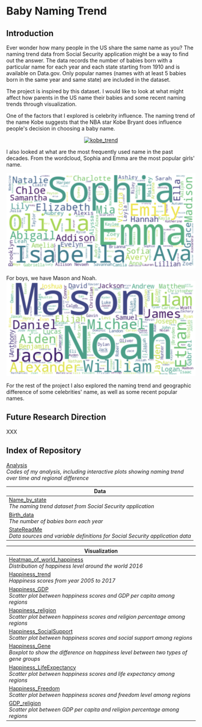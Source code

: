 # Baby Naming Trend

## Introduction
Ever wonder how many people in the US share the same name as you? The naming trend data from Social Security application might be a way to find out the answer. The data records the number of babies born with a particular name for each year and each state starting from 1910 and is available on Data.gov. Only popular names (names with at least 5 babies born in the same year and same state) are included in the dataset.

The project is inspired by this dataset. I would like to look at what might affect how parents in the US name their babies and some recent naming trends through visualization.


One of the factors that I explored is celebrity influence. The naming trend of the name Kobe suggests that the NBA star Kobe Bryant does influence people's decision in choosing a baby name. 

<div>
    <a href="https://plot.ly/~arielyeung/237/?share_key=1Lp9PMtcdaR8ALtkX4n6LV" target="_blank" title="kobe_trend" style="display: block; text-align: center;"><img src="https://plot.ly/~arielyeung/237.png?share_key=1Lp9PMtcdaR8ALtkX4n6LV" alt="kobe_trend" style="max-width: 100%;width: 600px;"  width="1000" onerror="this.onerror=null;this.src='https://plot.ly/404.png';" /></a>
</div>


I also looked at what are the most frequently used name in the past decades. From the wordcloud, Sophia and Emma are the most popular girls' name.

![](https://github.com/arielyeung/Baby_Naming_Trend/blob/master/Visualization/female_recent_wordcloud.png)

For boys, we have Mason and Noah.
![](https://github.com/arielyeung/Baby_Naming_Trend/blob/master/Visualization/male_recent_wordcloud.png)


For the rest of the project I also explored the naming trend and geographic difference of some celebrities' name, as well as some recent popular names.


## Future Research Direction
XXX


## Index of Repository
[Analysis](XXX)<br> *Codes of my analysis, including interactive plots showing naming trend over time and regional difference*


|Data|
|---|
|[Name_by_state](https://github.com/arielyeung/Baby_Naming_Trend/tree/master/Data/Name_by_state)<br>*The naming trend dataset from Social Security application*|
|[Birth_data](https://github.com/arielyeung/Baby_Naming_Trend/blob/master/Data/Birth_data.csv)<br>*The number of babies born each year*|
|[StateReadMe](https://github.com/arielyeung/Baby_Naming_Trend/blob/master/Data/StateReadMe.pdf)<br>*Data sources and variable definitions for Social Security application data*|

|Visualization|
|---|
|[Heatmap_of_world_happiness](https://github.com/arielyeung/Happiness_Analysis/blob/master/Visualization/HappinessByCountry_Heatmap.png)<br>*Distribution of happiness level around the world 2016*|
|[Happiness_trend](https://github.com/arielyeung/Happiness_Analysis/blob/master/Visualization/Happiness_Trend_LineChart.png)<br>*Happiness scores from year 2005 to 2017*|
|[Happiness_GDP](https://github.com/arielyeung/Happiness_Analysis/blob/master/Visualization/Happiness_GDP_ScatterPlot.png)<br>*Scatter plot between happiness scores and GDP per capita among regions*|
|[Happiness_religion](https://github.com/arielyeung/Happiness_Analysis/blob/master/Visualization/Happiness_Religion_ScatterPlot.png)<br>*Scatter plot between happiness scores and religion percentage among regions*|
|[Happiness_SocialSupport](https://github.com/arielyeung/Happiness_Analysis/blob/master/Visualization/Happiness_SocialSupport_ScatterPlot.png)<br>*Scatter plot between happiness scores and social support among regions*|
|[Happiness_Gene](https://github.com/arielyeung/Happiness_Analysis/blob/master/Visualization/Happiness_Gene_BoxPlot.png)<br>*Boxplot to show the difference on happiness level between two types of gene groups*|
|[Happiness_LifeExpectancy](https://github.com/arielyeung/Happiness_Analysis/blob/master/Visualization/Happiness_LifeExpectancy_ScatterPlot.png)<br>*Scatter plot between happiness scores and life expectancy among regions*|
|[Happiness_Freedom](https://github.com/arielyeung/Happiness_Analysis/blob/master/Visualization/Happiness_Freedom_ScatterPlot.png)<br>*Scatter plot between happiness scores and freedom level among regions*|
|[GDP_religion](https://github.com/arielyeung/Happiness_Analysis/blob/master/Visualization/GDP_Religion_ScatterPlot.png)<br>*Scatter plot between GDP per capita and religion percentage among regions*|
